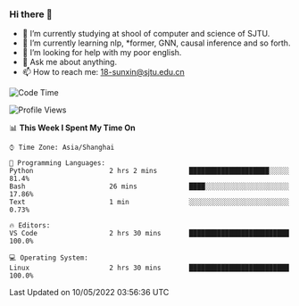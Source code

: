 ### Hi there 👋

<!--
**sunxin000/sunxin000** is a ✨ _special_ ✨ repository because its `README.md` (this file) appears on your GitHub profile.

Here are some ideas to get you started:

- 🔭 I’m currently working on ...
- 🌱 I’m currently learning ...
- 👯 I’m looking to collaborate on ...
- 🤔 I’m looking for help with ...
- 💬 Ask me about ...
- 📫 How to reach me: ...
- 😄 Pronouns: ...
- ⚡ Fun fact: ...
-->
- 🏫 I’m currently studying at shool of computer and science of SJTU.
- 🌱 I’m currently learning nlp, \*former, GNN, causal inference and so forth.
- 🤔 I’m looking for help with my poor english.
- 💬 Ask me about anything.
- 📫 How to reach me: 18-sunxin@sjtu.edu.cn
<!--START_SECTION:waka-->
![Code Time](http://img.shields.io/badge/Code%20Time-185%20hrs%2049%20mins-blue)

![Profile Views](http://img.shields.io/badge/Profile%20Views-2-blue)

📊 **This Week I Spent My Time On** 

```text
⌚︎ Time Zone: Asia/Shanghai

💬 Programming Languages: 
Python                   2 hrs 2 mins        ████████████████████░░░░░   81.4% 
Bash                     26 mins             ████░░░░░░░░░░░░░░░░░░░░░   17.86% 
Text                     1 min               ░░░░░░░░░░░░░░░░░░░░░░░░░   0.73%

🔥 Editors: 
VS Code                  2 hrs 30 mins       █████████████████████████   100.0%

💻 Operating System: 
Linux                    2 hrs 30 mins       █████████████████████████   100.0%

```


 Last Updated on 10/05/2022 03:56:36 UTC
<!--END_SECTION:waka-->
